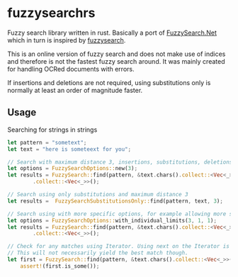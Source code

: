 # fuzzysearchrs

Fuzzy search library written in rust. Basically a port of [FuzzySearch.Net](https://github.com/vforteli/FuzzySearch.Net) which in turn is inspired by [fuzzysearch](https://github.com/taleinat/fuzzysearch).

This is an online version of fuzzy search and does not make use of indices and therefore is not the fastest fuzzy search around. It was mainly created for handling OCRed documents with errors.

If insertions and deletions are not required, using substitutions only is normally at least an order of magnitude faster.

## Usage


Searching for strings in strings
``` rust
let pattern = "sometext";
let text = "here is someteext for you";

// Search with maximum distance 3, insertions, substitutions, deletions allowed
let options = FuzzySearchOptions::new(3);
let results = FuzzySearch::find(pattern, &text.chars().collect::<Vec<_>>(), &options)
        .collect::<Vec<_>>();

// Search using only substitutions and maximum distance 3
let results =  FuzzySearchSubstitutionsOnly::find(pattern, text, 3);

// Search using with more specific options, for example allowing more substitutions than insertions and deletions
let options = FuzzySearchOptions::with_individual_limits(3, 1, 1);
let results = FuzzySearch::find(pattern, &text.chars().collect::<Vec<_>>(), &options)
        .collect::<Vec<_>>();

// Check for any matches using Iterator. Using next on the Iterator is more efficient since enumeration will stop after first match.
// This will not necessarily yield the best match though.
let first = FuzzySearch::find(pattern, &text.chars().collect::<Vec<_>>(), &options).next();
    assert!(first.is_some());
```